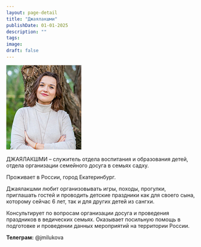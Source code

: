 ```yaml
---
layout: page-detail
title: "Джаялакшми"
publishDate: 01-01-2025
description: ""
tags:
image:
draft: false
---
```


![Джаялакшми](/upload/iblock/c09/c094fbf6918e074c8d793674ef4d1f56.jpg "Джаялакшми") 

 ДЖАЯЛАКШМИ – служитель отдела воспитания и образования детей, отдела организации семейного досуга в семьях садху.

 Проживает в России, город Екатеринбург.

 Джаялакшми любит организовывать игры, походы, прогулки, приглашать гостей и проводить детские праздники как для своего сына, которому сейчас 6 лет, так и для других детей из сангхи.

 Консультирует по вопросам организации досуга и проведения праздников в ведических семьях. Оказывает посильную помощь в подготовке и проведении данных мероприятий на территории России.

**Телеграм:** @jmilukova
  
  
